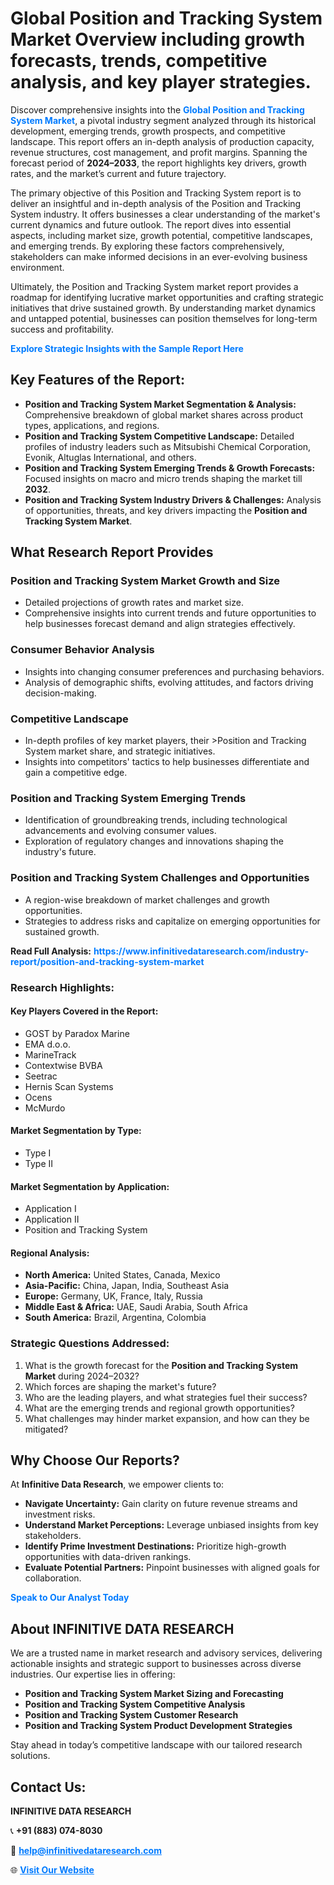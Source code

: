 <h1>Global Position and Tracking System Market Overview including growth forecasts, trends, competitive analysis, and key player strategies.</h1>
<p>
Discover comprehensive insights into the 
<a href="https://www.infinitivedataresearch.com/industry-report/position-and-tracking-system-market" rel="dofollow" style="color: #007BFF; text-decoration: none;"><strong>Global Position and Tracking System Market</strong></a>, a pivotal industry segment analyzed through its historical development, emerging trends, growth prospects, and competitive landscape. This report offers an in-depth analysis of production capacity, revenue structures, cost management, and profit margins. Spanning the forecast period of <strong>2024–2033</strong>, the report highlights key drivers, growth rates, and the market’s current and future trajectory.
</p>
<p>
The primary objective of this Position and Tracking System report is to deliver an insightful and in-depth analysis of the Position and Tracking System industry. It offers businesses a clear understanding of the market's current dynamics and future outlook. The report dives into essential aspects, including market size, growth potential, competitive landscapes, and emerging trends. By exploring these factors comprehensively, stakeholders can make informed decisions in an ever-evolving business environment.
</p>
<p>
Ultimately, the Position and Tracking System market report provides a roadmap for identifying lucrative market opportunities and crafting strategic initiatives that drive sustained growth. By understanding market dynamics and untapped potential, businesses can position themselves for long-term success and profitability.
</p>
<p>
<a href="https://www.infinitivedataresearch.com/request-sample/reportId=101963" style="color: #007BFF; text-decoration: none;"><strong>Explore Strategic Insights with the Sample Report Here</strong></a>
</p>

<h2>Key Features of the Report:</h2>
<ul>
<li><strong>Position and Tracking System Market Segmentation & Analysis:</strong> Comprehensive breakdown of global market shares across product types, applications, and regions.</li>
<li><strong>Position and Tracking System Competitive Landscape:</strong> Detailed profiles of industry leaders such as Mitsubishi Chemical Corporation, Evonik, Altuglas International, and others.</li>
<li><strong>Position and Tracking System Emerging Trends & Growth Forecasts:</strong> Focused insights on macro and micro trends shaping the market till <strong>2032</strong>.</li>
<li><strong>Position and Tracking System Industry Drivers & Challenges:</strong> Analysis of opportunities, threats, and key drivers impacting the <strong>Position and Tracking System Market</strong>.</li>
</ul>

<h2>What Research Report Provides</h2>
<h3>Position and Tracking System Market Growth and Size</h3>
<ul>
<li>Detailed projections of growth rates and market size.</li>
<li>Comprehensive insights into current trends and future opportunities to help businesses forecast demand and align strategies effectively.</li>
</ul>

<h3>Consumer Behavior Analysis</h3>
<ul>
<li>Insights into changing consumer preferences and purchasing behaviors.</li>
<li>Analysis of demographic shifts, evolving attitudes, and factors driving decision-making.</li>
</ul>

<h3>Competitive Landscape</h3>
<ul>
<li>In-depth profiles of key market players, their >Position and Tracking System market share, and strategic initiatives.</li>
<li>Insights into competitors' tactics to help businesses differentiate and gain a competitive edge.</li>
</ul>

<h3>Position and Tracking System Emerging Trends</h3>
<ul>
<li>Identification of groundbreaking trends, including technological advancements and evolving consumer values.</li>
<li>Exploration of regulatory changes and innovations shaping the industry's future.</li>
</ul>

<h3>Position and Tracking System Challenges and Opportunities</h3>
<ul>
<li>A region-wise breakdown of market challenges and growth opportunities.</li>
<li>Strategies to address risks and capitalize on emerging opportunities for sustained growth.</li>
</ul>
<p><strong>Read Full Analysis:</strong> <a href="https://www.infinitivedataresearch.com/industry-report/position-and-tracking-system-market" rel="dofollow" style="color: #007BFF; text-decoration: none;"><strong>https://www.infinitivedataresearch.com/industry-report/position-and-tracking-system-market</strong></a></p>
<h3>Research Highlights:</h3>
<h4>Key Players Covered in the Report:</h4>
<ul><li>GOST by Paradox Marine</li><li>EMA d.o.o.</li><li>MarineTrack</li><li>Contextwise BVBA</li><li>Seetrac</li><li>Hernis Scan Systems</li><li>Ocens</li><li>McMurdo</li></ul>
<h4>Market Segmentation by Type:</h4>
<ul><li>Type I</li><li>Type II</li></ul>
<h4>Market Segmentation by Application:</h4>
<ul><li>Application I</li><li>Application II</li><li>Position and Tracking System</li></ul>

<h4>Regional Analysis:</h4>
<ul>
<li><strong>North America:</strong> United States, Canada, Mexico</li>
<li><strong>Asia-Pacific:</strong> China, Japan, India, Southeast Asia</li>
<li><strong>Europe:</strong> Germany, UK, France, Italy, Russia</li>
<li><strong>Middle East & Africa:</strong> UAE, Saudi Arabia, South Africa</li>
<li><strong>South America:</strong> Brazil, Argentina, Colombia</li>
</ul>

<h3>Strategic Questions Addressed:</h3>
<ol>
<li>What is the growth forecast for the <strong>Position and Tracking System Market</strong> during 2024–2032?</li>
<li>Which forces are shaping the market's future?</li>
<li>Who are the leading players, and what strategies fuel their success?</li>
<li>What are the emerging trends and regional growth opportunities?</li>
<li>What challenges may hinder market expansion, and how can they be mitigated?</li>
</ol>

<h2>Why Choose Our Reports?</h2>
<p>At <strong>Infinitive Data Research</strong>, we empower clients to:</p>
<ul>
<li><strong>Navigate Uncertainty:</strong> Gain clarity on future revenue streams and investment risks.</li>
<li><strong>Understand Market Perceptions:</strong> Leverage unbiased insights from key stakeholders.</li>
<li><strong>Identify Prime Investment Destinations:</strong> Prioritize high-growth opportunities with data-driven rankings.</li>
<li><strong>Evaluate Potential Partners:</strong> Pinpoint businesses with aligned goals for collaboration.</li>
</ul>
<p><a href="https://www.infinitivedataresearch.com/industry-report/position-and-tracking-system-market" rel="dofollow" style="color: #007BFF; text-decoration: none;"><strong>Speak to Our Analyst Today</strong></a></p>

<h2>About INFINITIVE DATA RESEARCH</h2>
<p>We are a trusted name in market research and advisory services, delivering actionable insights and strategic support to businesses across diverse industries. Our expertise lies in offering:</p>
<ul>
<li><strong>Position and Tracking System Market Sizing and Forecasting</strong></li>
<li><strong>Position and Tracking System Competitive Analysis</strong></li>
<li><strong>Position and Tracking System Customer Research</strong></li>
<li><strong>Position and Tracking System Product Development Strategies</strong></li>
</ul>
<p>Stay ahead in today’s competitive landscape with our tailored research solutions.</p>

<h2>Contact Us:</h2>
<p><strong>INFINITIVE DATA RESEARCH</strong></p>
<p>📞 <strong>+91 (883) 074-8030</strong></p>
<p>📧 <strong><a href="mailto:help@infinitivedataresearch.com" style="color: #007BFF;">help@infinitivedataresearch.com</a></strong></p>
<p>🌐 <strong><a href="https://www.infinitivedataresearch.com" rel="dofollow" style="color: #007BFF;">Visit Our Website</a></strong></p>